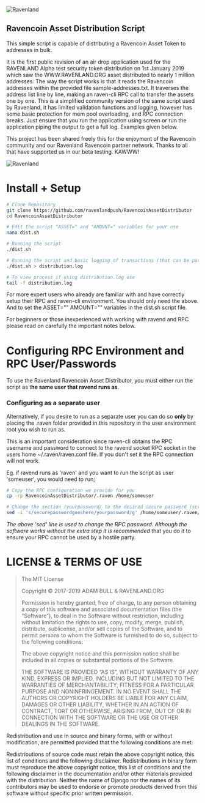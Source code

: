 ![Ravenland](https://ravenland.org/img/ravenland_text_logo.c117b9bb.png)

## Ravencoin Asset Distribution Script

This simple script is capable of distributing a Ravencoin Asset Token to addresses in bulk. 

It is the first public revision of an air drop application used for the RAVENLAND Alpha test security token distribution on 1st January 2019 which saw the WWW.RAVENLAND.ORG asset distributed to nearly 1 million addresses. The way the script works is that it reads the Ravencoin addresses within the provided file sample-addresses.txt. It traverses the address list line by line, making an raven-cli RPC call to transfer the assets one by one. This is a simplified community version of the same script used by Ravenland, it has limited validation functions and logging, however has some basic protection for mem pool overloading, and RPC connection breaks. Just ensure that you run the application using screen or run the application piping the output to get a full log. Examples given below.

This project has been shared freely this for the enjoyment of the Ravencoin community and our Ravenland Ravencoin partner network. Thanks to all that have supported us in our beta testing. KAWWW!

![Ravenland](https://gateway.ravenland.org/ipfs/QmdbBwGgH8fNDvpiatfkmq72Np1zQcz5icY4yoDEuo5n4q)



# Install + Setup 

```bash
# Clone Repository
git clone https://github.com/ravenlandpush/RavencoinAssetDistributor
cd RavencoinAssetDistributor

# Edit the script "ASSET=" and "AMOUNT=" variables for your use
nano dist.sh

# Running the script
./dist.sh

# Running the script and basic logging of transactions (that can be parsed / validated later)
./dist.sh > distribution.log

# To view process if using distribution.log use
tail -f distribution.log
```

For more expert users who already are familiar with and have correctly setup their RPC and raven-cli environment. You should only need the above. And to set the ASSET="" AMOUNT="" variables in the dist.sh script file.

For beginners or those inexperienced with working with ravend and RPC please read on carefully the important notes below.

# Configuring RPC Environment and RPC User/Passwords

To use the Ravenland Ravencoin Asset Distributor, you must either run the script as t**he same user that ravend runs as**. 



### Configuring as a separate user

 Alternatively, if you desire to run as a separate user you can do so **only** by placing the .raven folder provided in this repository in the user environment root you wish to run as. 

This is an important consideration since raven-cli obtains the RPC username and password to connect to the ravend socket RPC socket in the users home ~/.raven/raven.conf file. If you don't set it the RPC connection will not work. 

Eg. if ravend runs as 'raven' and you want to run the script as user 'someuser', you would need to run;

```bash
# Copy the RPC configuration we provide for you
cp -rp RavencoinAssetDistributor/.raven /home/someuser

# Change the section /yourpassword/ to the desired secure password (script works without this step but added for security information purposes)
sed -i 's/securepasswordgoeshere/yourpassword/g' /home/someuser/.raven/raven.conf
```

*The above 'sed' line is used to change the RPC password. Although the software works without the extra step it is recommended* that you do it to ensure your RPC cannot be used by a hostile party. 



# LICENSE & TERMS OF USE

> The MIT License
>
> Copyright © 2017-2019 ADAM BULL & RAVENLAND.ORG
>
> Permission is hereby granted, free of charge, to any person obtaining a copy of this software and associated documentation files (the “Software”), to deal in the Software without restriction, including without limitation the rights to use, copy, modify, merge, publish, distribute, sublicense, and/or sell copies of the Software, and to permit persons to whom the Software is furnished to do so, subject to the following conditions:
>
> The above copyright notice and this permission notice shall be included in all copies or substantial portions of the Software.
>
> THE SOFTWARE IS PROVIDED “AS IS”, WITHOUT WARRANTY OF ANY KIND, EXPRESS OR IMPLIED, INCLUDING BUT NOT LIMITED TO THE WARRANTIES OF MERCHANTABILITY, FITNESS FOR A PARTICULAR PURPOSE AND NONINFRINGEMENT. IN NO EVENT SHALL THE AUTHORS OR COPYRIGHT HOLDERS BE LIABLE FOR ANY CLAIM, DAMAGES OR OTHER LIABILITY, WHETHER IN AN ACTION OF CONTRACT, TORT OR OTHERWISE, ARISING FROM, OUT OF OR IN CONNECTION WITH THE SOFTWARE OR THE USE OR OTHER DEALINGS IN THE SOFTWARE.

Redistribution and use in source and binary forms, with or without modification, are permitted provided that the following conditions are met:

Redistributions of source code must retain the above copyright notice, this list of conditions and the following disclaimer.
Redistributions in binary form must reproduce the above copyright notice, this list of conditions and the following disclaimer in the documentation and/or other materials provided with the distribution.
Neither the name of Django nor the names of its contributors may be used to endorse or promote products derived from this software without specific prior written permission.

